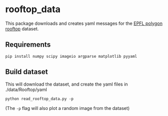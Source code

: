 # rooftop_data
This package downloads and creates yaml messages for the [EPFL polygon rooftop](https://cvlab.epfl.ch/data/data-polygonalobjectdataset/) dataset.

## Requirements
```
pip install numpy scipy imageio argparse matplotlib pyyaml
```

## Build dataset
This will download the dataset, and create the yaml files in ./data/Rooftop/yaml
```
python read_rooftop_data.py -p
```
(The `-p` flag will also plot a random image from the dataset)
